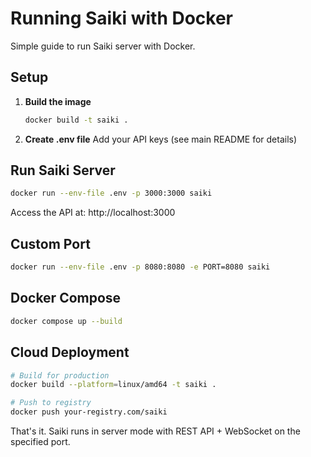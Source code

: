 # Running Saiki with Docker

Simple guide to run Saiki server with Docker.

## Setup

1. **Build the image**
   ```bash
   docker build -t saiki .
   ```

2. **Create .env file**
   Add your API keys (see main README for details)

## Run Saiki Server

```bash
docker run --env-file .env -p 3000:3000 saiki
```

Access the API at: http://localhost:3000

## Custom Port

```bash
docker run --env-file .env -p 8080:8080 -e PORT=8080 saiki
```

## Docker Compose

```bash
docker compose up --build
```

## Cloud Deployment

```bash
# Build for production
docker build --platform=linux/amd64 -t saiki .

# Push to registry
docker push your-registry.com/saiki
```

That's it. Saiki runs in server mode with REST API + WebSocket on the specified port.